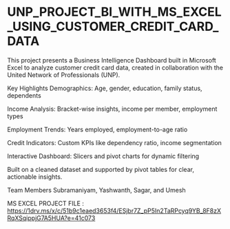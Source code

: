 # UNP_PROJECT_BI_WITH_MS_EXCEL_USING_CUSTOMER_CREDIT_CARD_DATA

This project presents a Business Intelligence Dashboard built in Microsoft Excel to analyze customer credit card data, created in collaboration with the United Network of Professionals (UNP).

Key Highlights Demographics: Age, gender, education, family status, dependents

Income Analysis: Bracket-wise insights, income per member, employment types

Employment Trends: Years employed, employment-to-age ratio

Credit Indicators: Custom KPIs like dependency ratio, income segmentation

Interactive Dashboard: Slicers and pivot charts for dynamic filtering

Built on a cleaned dataset and supported by pivot tables for clear, actionable insights.

Team Members Subramaniyam, Yashwanth, Sagar, and Umesh

MS EXCEL PROJECT FILE : https://1drv.ms/x/c/51b9c1eaed3653f4/ESjbr7Z_pP5In2TaRPcyq9YB_8F8zXRqXSqippjG7A5HUA?e=41c073
